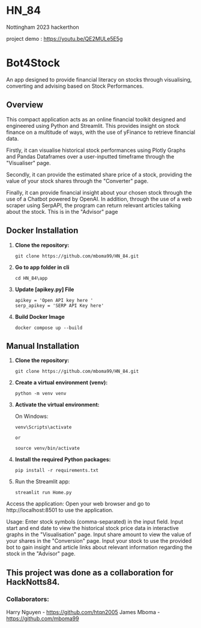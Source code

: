 # HN_84
Nottingham 2023 hackerthon

project demo : https://youtu.be/QE2MULe5E5g

# Bot4Stock
An app designed to provide financial literacy on stocks through visualising, converting and advising based on Stock Performances.

## Overview
This compact application acts as an online financial toolkit designed and engineered using Python and Streamlit. This provides insight on stock finance on a multitude of ways, with the use of yFinance to retrieve financial data. 

Firstly, it can visualise historical stock performances using Plotly Graphs and Pandas Dataframes over a user-inputted timeframe through the "Visualiser" page.

Secondly, it can provide the estimated share price of a stock, providing the value of your stock shares through the "Converter" page.

Finally, it can provide financial insight about your chosen stock through the use of a Chatbot powered by OpenAI. In addition, through the use of a web scraper using SerpAPI, the program can return relevant articles talking about the stock. This is in the "Advisor" page

## Docker Installation

1. **Clone the repository:**

   ```
   git clone https://github.com/mboma99/HN_84.git
   ```

2. **Go to app folder in cli**
   ```
   cd HN_84\app
   ```
3. **Update [apikey.py] File**
   ```
   apikey = 'Open API key here '
   serp_apikey = 'SERP API Key here'
   ```

5. **Build Docker Image**
   ```
   docker compose up --build
   ```
## Manual Installation

1. **Clone the repository:**

   ```
   git clone https://github.com/mboma99/HN_84.git
   ```
   
2. **Create a virtual environment (venv):**

   ```
   python -m venv venv
3. **Activate the virtual environment:**

   On Windows:
   ```
   venv\Scripts\activate
   
   or
   
   source venv/bin/activate
4. **Install the required Python packages:**
   ```
   pip install -r requirements.txt
5. Run the Streamlit app:
   ```
   streamlit run Home.py
Access the application:
Open your web browser and go to http://localhost:8501 to use the application.

Usage:
Enter stock symbols (comma-separated) in the input field.
Input start and end date to view the historical stock price data in interactive graphs in the "Visualisation" page.
Input share amount to view the value of your shares in the "Conversion" page.
Input your stock to use the provided bot to gain insight and article links about relevant information regarding the stock in the "Advisor" page.

## This project was done as a collaboration for HackNotts84.
### Collaborators:
Harry Nguyen - https://github.com/htqn2005
James Mboma - https://github.com/mboma99
